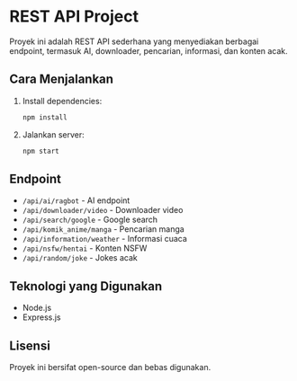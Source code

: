 # REST API Project

Proyek ini adalah REST API sederhana yang menyediakan berbagai endpoint, termasuk AI, downloader, pencarian, informasi, dan konten acak.

## Cara Menjalankan

1. Install dependencies:
   ```sh
   npm install
   ```

2. Jalankan server:
   ```sh
   npm start
   ```

## Endpoint

- `/api/ai/ragbot` - AI endpoint
- `/api/downloader/video` - Downloader video
- `/api/search/google` - Google search
- `/api/komik_anime/manga` - Pencarian manga
- `/api/information/weather` - Informasi cuaca
- `/api/nsfw/hentai` - Konten NSFW
- `/api/random/joke` - Jokes acak

## Teknologi yang Digunakan

- Node.js
- Express.js

## Lisensi

Proyek ini bersifat open-source dan bebas digunakan.
